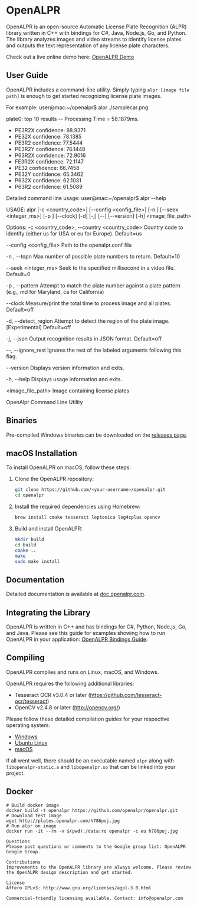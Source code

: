# OpenALPR

OpenALPR is an open-source Automatic License Plate Recognition (ALPR) library written in C++ with bindings for C#, Java, Node.js, Go, and Python. The library analyzes images and video streams to identify license plates and outputs the text representation of any license plate characters.

Check out a live online demo here: [OpenALPR Demo](http://www.openalpr.com/demo-image.html)

## User Guide

OpenALPR includes a command-line utility. Simply typing `alpr [image file path]` is enough to get started recognizing license plate images.

For example:
user@mac:~/openalpr$ alpr ./samplecar.png

plate0: top 10 results -- Processing Time = 58.1879ms.
- PE3R2X confidence: 88.9371
- PE32X confidence: 78.1385
- PE3R2 confidence: 77.5444
- PE3R2Y confidence: 76.1448
- P63R2X confidence: 72.9016
- FE3R2X confidence: 72.1147
- PE32 confidence: 66.7458
- PE32Y confidence: 65.3462
- P632X confidence: 62.1031
- P63R2 confidence: 61.5089

Detailed command line usage:
user@mac:~/openalpr$ alpr --help

USAGE:
alpr [-c <country_code>] [--config <config_file>] [-n <topN>] [--seek <integer_ms>] [-p <pattern code>] [--clock] [-d] [-j] [--] [--version] [-h] <image_file_path>

Options:
-c <country_code>, --country <country_code>
Country code to identify (either us for USA or eu for Europe). Default=us

--config <config_file>
Path to the openalpr.conf file

-n <topN>, --topn <topN>
Max number of possible plate numbers to return. Default=10

--seek <integer_ms>
Seek to the specified millisecond in a video file. Default=0

-p <pattern code>, --pattern <pattern code>
Attempt to match the plate number against a plate pattern (e.g., md for Maryland, ca for California)

--clock
Measure/print the total time to process image and all plates. Default=off

-d, --detect_region
Attempt to detect the region of the plate image. [Experimental] Default=off

-j, --json
Output recognition results in JSON format. Default=off

--, --ignore_rest
Ignores the rest of the labeled arguments following this flag.

--version
Displays version information and exits.

-h, --help
Displays usage information and exits.

<image_file_path>
Image containing license plates

OpenAlpr Command Line Utility


## Binaries

Pre-compiled Windows binaries can be downloaded on the [releases page](https://github.com/openalpr/openalpr/releases).

## macOS Installation

To install OpenALPR on macOS, follow these steps:

1. Clone the OpenALPR repository:
    ```bash
    git clone https://github.com/<your-username>/openalpr.git
    cd openalpr
    ```

2. Install the required dependencies using Homebrew:
    ```bash
    brew install cmake tesseract leptonica log4cplus opencv
    ```

3. Build and install OpenALPR:
    ```bash
    mkdir build
    cd build
    cmake ..
    make
    sudo make install
    ```

## Documentation

Detailed documentation is available at [doc.openalpr.com](http://doc.openalpr.com/).

## Integrating the Library

OpenALPR is written in C++ and has bindings for C#, Python, Node.js, Go, and Java. Please see this guide for examples showing how to run OpenALPR in your application: [OpenALPR Bindings Guide](http://doc.openalpr.com/bindings.html).

## Compiling

OpenALPR compiles and runs on Linux, macOS, and Windows. 

OpenALPR requires the following additional libraries:
- Tesseract OCR v3.0.4 or later (https://github.com/tesseract-ocr/tesseract)
- OpenCV v2.4.8 or later (http://opencv.org/)

Please follow these detailed compilation guides for your respective operating system:
- [Windows](https://github.com/openalpr/openalpr/wiki/Compilation-instructions-(Windows))
- [Ubuntu Linux](https://github.com/openalpr/openalpr/wiki/Compilation-instructions-(Ubuntu-Linux))
- [macOS](https://github.com/openalpr/openalpr/wiki/Compilation-instructions-(OS-X))

If all went well, there should be an executable named `alpr` along with `libopenalpr-static.a` and `libopenalpr.so` that can be linked into your project.

## Docker

```shell
# Build docker image
docker build -t openalpr https://github.com/openalpr/openalpr.git
# Download test image
wget http://plates.openalpr.com/h786poj.jpg
# Run alpr on image
docker run -it --rm -v $(pwd):/data:ro openalpr -c eu h786poj.jpg

Questions
Please post questions or comments to the Google group list: OpenALPR Google Group.

Contributions
Improvements to the OpenALPR library are always welcome. Please review the OpenALPR design description and get started.

License
Affero GPLv3: http://www.gnu.org/licenses/agpl-3.0.html

Commercial-friendly licensing available. Contact: info@openalpr.com